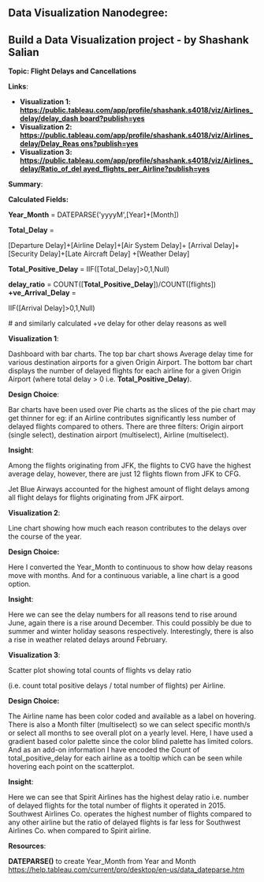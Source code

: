 ## Data Visualization Nanodegree:

## Build a Data Visualization project - by Shashank Salian

**Topic: Flight Delays and Cancellations**

**Links**:

- **Visualization 1: [https://public.tableau.com/app/profile/shashank.s4018/viz/Airlines_delay/delay_dash board?publish=yes](https://public.tableau.com/app/profile/shashank.s4018/viz/Airlines_delay/delay_dashboard?publish=yes)**
- **Visualization 2: [https://public.tableau.com/app/profile/shashank.s4018/viz/Airlines_delay/Delay_Reas ons?publish=yes](https://public.tableau.com/app/profile/shashank.s4018/viz/Airlines_delay/Delay_Reasons?publish=yes)**
- **Visualization 3: [https://public.tableau.com/app/profile/shashank.s4018/viz/Airlines_delay/Ratio_of_del ayed_flights_per_Airline?publish=yes](https://public.tableau.com/app/profile/shashank.s4018/viz/Airlines_delay/Ratio_of_delayed_flights_per_Airline?publish=yes)**

**Summary**:

**Calculated Fields:**

**Year\_Month** = DATEPARSE('yyyyM',[Year]+[Month])

**Total\_Delay** =

[Departure Delay]+[Airline Delay]+[Air System Delay]+ [Arrival Delay]+[Security Delay]+[Late Aircraft Delay] +[Weather Delay]

**Total\_Positive\_Delay** = IIF([Total\_Delay]>0,1,Null)

**delay\_ratio** = COUNT([**Total\_Positive\_Delay**])/COUNT([flights]) **+ve\_Arrival\_Delay** =

IIF([Arrival Delay]>0,1,Null)

\# and similarly calculated +ve delay for other delay reasons as well

**Visualization 1**:

Dashboard with bar charts. The top bar chart shows Average delay time for various destination airports for a given Origin Airport. The bottom bar chart displays the number of delayed flights for each airline for a given Origin Airport (where total delay > 0 i.e. **Total\_Positive\_Delay**).

**Design Choice**:

Bar charts have been used over Pie charts as the slices of the pie chart may get thinner for eg: if an Airline contributes significantly less number of delayed flights compared to others. There are three filters: Origin airport (single select), destination airport (multiselect), Airline (multiselect).

**Insight**:

Among the flights originating from JFK, the flights to CVG have the highest average delay, however, there are just 12 flights flown from JFK to CFG.

Jet Blue Airways accounted for the highest amount of flight delays among all flight delays for flights originating from JFK airport.

**Visualization 2**:

Line chart showing how much each reason contributes to the delays over the course of the year.

**Design Choice:**

Here I converted the Year\_Month to continuous to show how delay reasons move with months. And for a continuous variable, a line chart is a good option.

**Insight**:

Here we can see the delay numbers for all reasons tend to rise around June, again there is a rise around December. This could possibly be due to summer and winter holiday seasons respectively. Interestingly, there is also a rise in weather related delays around February.

**Visualization 3**:

Scatter plot showing total counts of flights vs delay ratio

(i.e. count total positive delays / total number of flights) per Airline.

**Design Choice:**

The Airline name has been color coded and available as a label on hovering. There is also a Month filter (multiselect) so we can select specific month/s or select all months to see overall plot on a yearly level. Here, I have used a gradient based color palette since the color blind palette has limited colors. And as an add-on information I have encoded the Count of total\_positive\_delay for each airline as a tooltip which can be seen while hovering each point on the scatterplot.

**Insight**:

Here we can see that Spirit Airlines has the highest delay ratio i.e. number of delayed flights for the total number of flights it operated in 2015. Southwest Airlines Co. operates the highest number of flights compared to any other airline but the ratio of delayed flights is far less for Southwest Airlines Co. when compared to Spirit airline.

**Resources**:

**DATEPARSE()** to create Year\_Month from Year and Month <https://help.tableau.com/current/pro/desktop/en-us/data_dateparse.htm>
